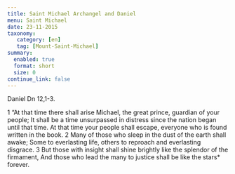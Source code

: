 ```yaml
---
title: Saint Michael Archangel and Daniel
menu: Saint Michael
date: 23-11-2015
taxonomy:
   category: [en]
   tag: [Mount-Saint-Michael]
summary:
  enabled: true
  format: short
  size: 0
continue_link: false
---
```


Daniel Dn 12,1-3.

1 “At that time there shall arise Michael, the great prince, guardian of your people;
It shall be a time unsurpassed in distress since the nation began until that time.
At that time your people shall escape, everyone who is found written in the book.
2 Many of those who sleep in the dust of the earth shall awake;
Some to everlasting life, others to reproach and everlasting disgrace.
3 But those with insight shall shine brightly like the splendor of the firmament,
And those who lead the many to justice shall be like the stars* forever.